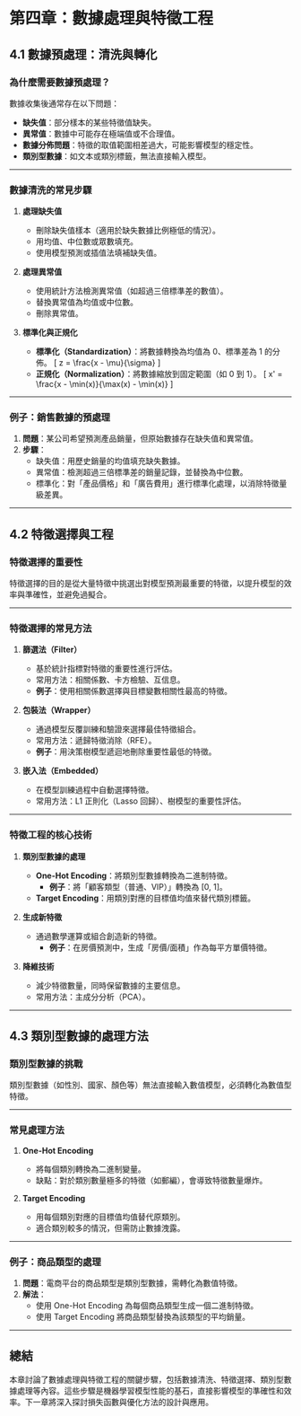 # 第四章：數據處理與特徵工程

## 4.1 數據預處理：清洗與轉化

### 為什麼需要數據預處理？
數據收集後通常存在以下問題：
- **缺失值**：部分樣本的某些特徵值缺失。
- **異常值**：數據中可能存在極端值或不合理值。
- **數據分佈問題**：特徵的取值範圍相差過大，可能影響模型的穩定性。
- **類別型數據**：如文本或類別標籤，無法直接輸入模型。

---

### 數據清洗的常見步驟
1. **處理缺失值**
   - 刪除缺失值樣本（適用於缺失數據比例極低的情況）。
   - 用均值、中位數或眾數填充。
   - 使用模型預測或插值法填補缺失值。

2. **處理異常值**
   - 使用統計方法檢測異常值（如超過三倍標準差的數值）。
   - 替換異常值為均值或中位數。
   - 刪除異常值。

3. **標準化與正規化**
   - **標準化（Standardization）**：將數據轉換為均值為 0、標準差為 1 的分佈。
     \[
     z = \frac{x - \mu}{\sigma}
     \]
   - **正規化（Normalization）**：將數據縮放到固定範圍（如 0 到 1）。
     \[
     x' = \frac{x - \min(x)}{\max(x) - \min(x)}
     \]

---

### 例子：銷售數據的預處理
1. **問題**：某公司希望預測產品銷量，但原始數據存在缺失值和異常值。
2. **步驟**：
   - 缺失值：用歷史銷量的均值填充缺失數據。
   - 異常值：檢測超過三倍標準差的銷量記錄，並替換為中位數。
   - 標準化：對「產品價格」和「廣告費用」進行標準化處理，以消除特徵量級差異。

---

## 4.2 特徵選擇與工程

### 特徵選擇的重要性
特徵選擇的目的是從大量特徵中挑選出對模型預測最重要的特徵，以提升模型的效率與準確性，並避免過擬合。

---

### 特徵選擇的常見方法
1. **篩選法（Filter）**
   - 基於統計指標對特徵的重要性進行評估。
   - 常用方法：相關係數、卡方檢驗、互信息。
   - **例子**：使用相關係數選擇與目標變數相關性最高的特徵。

2. **包裝法（Wrapper）**
   - 通過模型反覆訓練和驗證來選擇最佳特徵組合。
   - 常用方法：遞歸特徵消除（RFE）。
   - **例子**：用決策樹模型遞迴地刪除重要性最低的特徵。

3. **嵌入法（Embedded）**
   - 在模型訓練過程中自動選擇特徵。
   - 常用方法：L1 正則化（Lasso 回歸）、樹模型的重要性評估。

---

### 特徵工程的核心技術
1. **類別型數據的處理**
   - **One-Hot Encoding**：將類別型數據轉換為二進制特徵。
     - **例子**：將「顧客類型（普通、VIP）」轉換為 [0, 1]。
   - **Target Encoding**：用類別對應的目標值均值來替代類別標籤。

2. **生成新特徵**
   - 通過數學運算或組合創造新的特徵。
     - **例子**：在房價預測中，生成「房價/面積」作為每平方單價特徵。

3. **降維技術**
   - 減少特徵數量，同時保留數據的主要信息。
   - 常用方法：主成分分析（PCA）。

---

## 4.3 類別型數據的處理方法

### 類別型數據的挑戰
類別型數據（如性別、國家、顏色等）無法直接輸入數值模型，必須轉化為數值型特徵。

---

### 常見處理方法
1. **One-Hot Encoding**
   - 將每個類別轉換為二進制變量。
   - 缺點：對於類別數量極多的特徵（如郵編），會導致特徵數量爆炸。

2. **Target Encoding**
   - 用每個類別對應的目標值均值替代原類別。
   - 適合類別較多的情況，但需防止數據洩露。

---

### 例子：商品類型的處理
1. **問題**：電商平台的商品類型是類別型數據，需轉化為數值特徵。
2. **解法**：
   - 使用 One-Hot Encoding 為每個商品類型生成一個二進制特徵。
   - 使用 Target Encoding 將商品類型替換為該類型的平均銷量。

---

## 總結
本章討論了數據處理與特徵工程的關鍵步驟，包括數據清洗、特徵選擇、類別型數據處理等內容。這些步驟是機器學習模型性能的基石，直接影響模型的準確性和效率。下一章將深入探討損失函數與優化方法的設計與應用。
